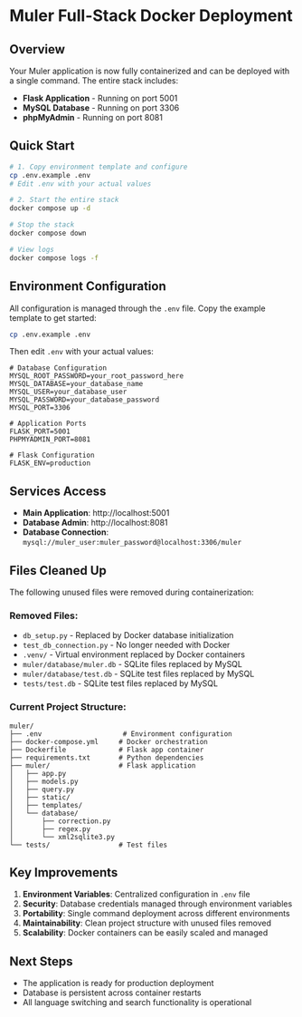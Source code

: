 # Muler Full-Stack Docker Deployment

## Overview
Your Muler application is now fully containerized and can be deployed with a single command. The entire stack includes:

- **Flask Application** - Running on port 5001
- **MySQL Database** - Running on port 3306  
- **phpMyAdmin** - Running on port 8081

## Quick Start
```bash
# 1. Copy environment template and configure
cp .env.example .env
# Edit .env with your actual values

# 2. Start the entire stack
docker compose up -d

# Stop the stack
docker compose down

# View logs
docker compose logs -f
```

## Environment Configuration
All configuration is managed through the `.env` file. Copy the example template to get started:

```bash
cp .env.example .env
```

Then edit `.env` with your actual values:

```env
# Database Configuration
MYSQL_ROOT_PASSWORD=your_root_password_here
MYSQL_DATABASE=your_database_name
MYSQL_USER=your_database_user
MYSQL_PASSWORD=your_database_password
MYSQL_PORT=3306

# Application Ports
FLASK_PORT=5001
PHPMYADMIN_PORT=8081

# Flask Configuration
FLASK_ENV=production
```

## Services Access
- **Main Application**: http://localhost:5001
- **Database Admin**: http://localhost:8081
- **Database Connection**: `mysql://muler_user:muler_password@localhost:3306/muler`

## Files Cleaned Up
The following unused files were removed during containerization:

### Removed Files:
- `db_setup.py` - Replaced by Docker database initialization
- `test_db_connection.py` - No longer needed with Docker
- `.venv/` - Virtual environment replaced by Docker containers
- `muler/database/muler.db` - SQLite files replaced by MySQL
- `muler/database/test.db` - SQLite test files replaced by MySQL
- `tests/test.db` - SQLite test files replaced by MySQL

### Current Project Structure:
```
muler/
├── .env                    # Environment configuration
├── docker-compose.yml     # Docker orchestration
├── Dockerfile             # Flask app container
├── requirements.txt       # Python dependencies
├── muler/                 # Flask application
│   ├── app.py
│   ├── models.py
│   ├── query.py
│   ├── static/
│   ├── templates/
│   └── database/
│       ├── correction.py
│       ├── regex.py
│       └── xml2sqlite3.py
└── tests/                 # Test files
```

## Key Improvements
1. **Environment Variables**: Centralized configuration in `.env` file
2. **Security**: Database credentials managed through environment variables
3. **Portability**: Single command deployment across different environments
4. **Maintainability**: Clean project structure with unused files removed
5. **Scalability**: Docker containers can be easily scaled and managed

## Next Steps
- The application is ready for production deployment
- Database is persistent across container restarts
- All language switching and search functionality is operational
